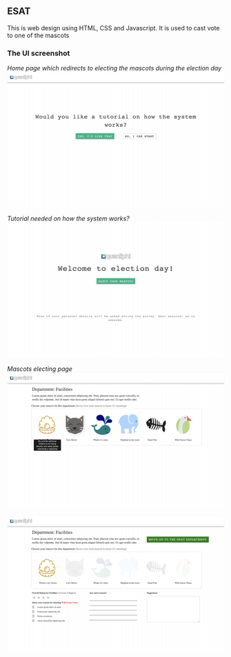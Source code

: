 ## ESAT
This is web design using HTML, CSS and Javascript. It is used to cast vote to one of the mascots

### The UI screenshot
*Home page which redirects to electing the mascots during the election day*
![home.html](/img/home.png)

*Tutorial needed on how the system works?*
![tutorial.html](/img/tutorial.png)

*Mascots electing page*
![goose-1.html](/img/goose-1.png)

![goose-2.html](/img/goose-2.png)
